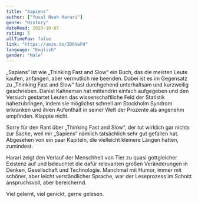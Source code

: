 ```yaml
---
title: "Sapiens"
author: ["Yuval Noah Harari"]
genre: "History"
dateRead: 2020-10-07
rating: 5
allTimeFav: false
link: "https://amzn.to/3D6VwPd"
language: "English"
gender: "Male"
---
```


„Sapiens“ ist wie „Thinking Fast and Slow“ ein Buch, das die meisten Leute kaufen, anfangen, aber vermutlich nie beenden. Dabei ist es im Gegensatz zu „Thinking Fast and Slow“ fast durchgehend unterhaltsam und kurzweilig geschrieben. Daniel Kahneman hat mittendrin einfach aufgegeben und den Versuch gestartet Leuten das wissenschaftliche Feld der Statistik nahezubringen, indem sie möglichst schnell am Stockholm Syndrom erkranken und ihren Aufenthalt in seiner Welt der Prozente als angenehm empfinden. Klappte nicht.

Sorry für den Rant über „Thinking Fast and Slow“, der tut wirklich gar nichts zur Sache, weil mir „Sapiens“ nämlich tatsächlich sehr gut gefallen hat. Abgesehen von ein paar Kapiteln, die vielleicht kleinere Längen hatten, zumindest.

Harari zeigt den Verlauf der Menschheit von Tier zu quasi gottgleicher Existenz auf und beleuchtet die dafür relevanten großen Veränderungen in Denken, Gesellschaft und Technologie. Manchmal mit Humor, immer mit schöner, aber leicht verständlicher Sprache, war der Leseprozess im Schnitt anspruchsvoll, aber bereichernd.

Viel gelernt, viel genickt, gerne gelesen.
